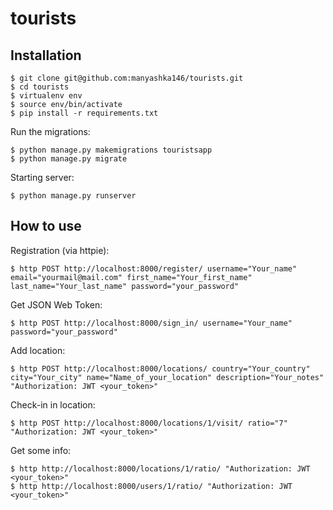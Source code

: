 # tourists

## Installation

    $ git clone git@github.com:manyashka146/tourists.git
    $ cd tourists
    $ virtualenv env
    $ source env/bin/activate
    $ pip install -r requirements.txt
    
Run the migrations:

    $ python manage.py makemigrations touristsapp   
    $ python manage.py migrate
       
Starting server:

    $ python manage.py runserver
    
## How to use

Registration (via httpie):

    $ http POST http://localhost:8000/register/ username="Your_name" email="yourmail@mail.com" first_name="Your_first_name" last_name="Your_last_name" password="your_password"  
    
Get JSON Web Token:

    $ http POST http://localhost:8000/sign_in/ username="Your_name" password="your_password"
    
Add location:

    $ http POST http://localhost:8000/locations/ country="Your_country" city="Your_city" name="Name_of_your_location" description="Your_notes" "Authorization: JWT <your_token>"
    
Check-in in location:

    $ http POST http://localhost:8000/locations/1/visit/ ratio="7" "Authorization: JWT <your_token>"
    
Get some info:

    $ http http://localhost:8000/locations/1/ratio/ "Authorization: JWT <your_token>"
    $ http http://localhost:8000/users/1/ratio/ "Authorization: JWT <your_token>"
